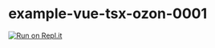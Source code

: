 # example-vue-tsx-ozon-0001

[![Run on Repl.it](https://repl.it/badge/github/voskresla/example-vue-tsx-ozon-0001)](https://repl.it/github/voskresla/example-vue-tsx-ozon-0001)
